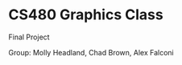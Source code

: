 CS480 Graphics Class
==================

Final Project

Group: Molly Headland, Chad Brown, Alex Falconi
